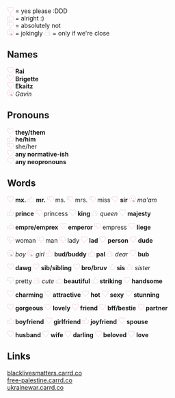 <img src="heart-icon.jpg" alt="heart" width="15"/> = yes please :DDD  
<img src="like-icon.jpg" alt="like" width="15"/> = alright :)   
<img src="dislike-icon.jpg" alt="dislike" width="15"/> = absolutely not   
<img src="joke-icon.jpg" alt="joke" width="15"/> = jokingly 
<img src="friend-icon.jpg" alt="friend" width="15"/> = only if we're close

## Names

<img src="heart-icon.jpg" alt="heart" width="15"/> **Rai**   
<img src="heart-icon.jpg" alt="heart" width="15"/> **Brigette**   
<img src="heart-icon.jpg" alt="heart" width="15"/> **Ekaitz**     
<img src="joke-icon.jpg" alt="joke" width="15"/> *Gavin*

## Pronouns

<img src="heart-icon.jpg" alt="heart" width="15"/> **they/them**  
<img src="like-icon.jpg" alt="like" width="15"/> **he/him**   
<img src="dislike-icon.jpg" alt="dislike" width="15"/> she/her  
<img src="heart-icon.jpg" alt="heart" width="15"/> **any normative-ish**  
<img src="heart-icon.jpg" alt="heart" width="15"/> **any neopronouns**

## Words

<img src="heart-icon.jpg" alt="heart" width="15"/> **mx.**
<img src="like-icon.jpg" alt="like" width="15"/> **mr.**
<img src="dislike-icon.jpg" alt="dislike" width="15"/> ms.
<img src="dislike-icon.jpg" alt="dislike" width="15"/> mrs.
<img src="dislike-icon.jpg" alt="dislike" width="15"/> miss
<img src="heart-icon.jpg" alt="heart" width="15"/> **sir**
<img src="joke-icon.jpg" alt="joke" width="15"/> *ma'am*

<img src="like-icon.jpg" alt="like" width="15"/> **prince**
<img src="dislike-icon.jpg" alt="dislike" width="15"/> princess
<img src="heart-icon.jpg" alt="heart" width="15"/> **king**
<img src="friend-icon.jpg" alt="friend" width="15"/> *queen*
<img src="heart-icon.jpg" alt="heart" width="15"/> **majesty**

<img src="like-icon.jpg" alt="like" width="15"/> **empre/emprex**
<img src="heart-icon.jpg" alt="heart" width="15"/> **emperor**
<img src="dislike-icon.jpg" alt="dislike" width="15"/> empress
<img src="heart-icon.jpg" alt="heart" width="15"/> **liege**

<img src="dislike-icon.jpg" alt="dislike" width="15"/> woman
<img src="dislike-icon.jpg" alt="dislike" width="15"/> man
<img src="dislike-icon.jpg" alt="dislike" width="15"/> lady
<img src="heart-icon.jpg" alt="heart" width="15"/> **lad**
<img src="heart-icon.jpg" alt="heart" width="15"/> **person**
<img src="heart-icon.jpg" alt="heart" width="15"/> **dude**

<img src="joke-icon.jpg" alt="joke" width="15"/> *boy*
<img src="joke-icon.jpg" alt="joke" width="15"/> *girl*
<img src="like-icon.jpg" alt="like" width="15"/> **bud/buddy**
<img src="like-icon.jpg" alt="like" width="15"/> **pal**
<img src="friend-icon.jpg" alt="friend" width="15"/> *dear*
<img src="heart-icon.jpg" alt="heart" width="15"/> **bub**

<img src="heart-icon.jpg" alt="heart" width="15"/> **dawg**
<img src="heart-icon.jpg" alt="heart" width="15"/> **sib/sibling**
<img src="heart-icon.jpg" alt="heart" width="15"/> **bro/bruv**
<img src="like-icon.jpg" alt="like" width="15"/> **sis**
<img src="friend-icon.jpg" alt="friend" width="15"/> *sister*

<img src="dislike-icon.jpg" alt="dislike" width="15"/> pretty
<img src="friend-icon.jpg" alt="friend" width="15"/> *cute*
<img src="like-icon.jpg" alt="like" width="15"/> **beautiful**
<img src="like-icon.jpg" alt="like" width="15"/> **striking**
<img src="heart-icon.jpg" alt="heart" width="15"/> **handsome**

<img src="heart-icon.jpg" alt="heart" width="15"/> **charming**
<img src="heart-icon.jpg" alt="heart" width="15"/> **attractive**
<img src="heart-icon.jpg" alt="heart" width="15"/> **hot**
<img src="heart-icon.jpg" alt="heart" width="15"/> **sexy**
<img src="heart-icon.jpg" alt="heart" width="15"/> **stunning**

<img src="heart-icon.jpg" alt="heart" width="15"/> **gorgeous**
<img src="heart-icon.jpg" alt="heart" width="15"/> **lovely**
<img src="heart-icon.jpg" alt="heart" width="15"/> **friend**
<img src="heart-icon.jpg" alt="heart" width="15"/> **bff/bestie**
<img src="heart-icon.jpg" alt="heart" width="15"/> **partner**

<img src="like-icon.jpg" alt="like" width="15"/> **boyfriend**
<img src="heart-icon.jpg" alt="heart" width="15"/> **girlfriend**
<img src="like-icon.jpg" alt="like" width="15"/> **joyfriend**
<img src="heart-icon.jpg" alt="heart" width="15"/> **spouse**

<img src="heart-icon.jpg" alt="heart" width="15"/> **husband**
<img src="heart-icon.jpg" alt="heart" width="15"/> **wife**
<img src="heart-icon.jpg" alt="heart" width="15"/> **darling**
<img src="heart-icon.jpg" alt="heart" width="15"/> **beloved**
<img src="heart-icon.jpg" alt="heart" width="15"/> **love**

## Links

[blacklivesmatters.carrd.co](https://blacklivesmatters.carrd.co/)   
[free-palestine.carrd.co](https://free-palestine.carrd.co/)   
[ukrainewar.carrd.co](https://ukrainewar.carrd.co/)
